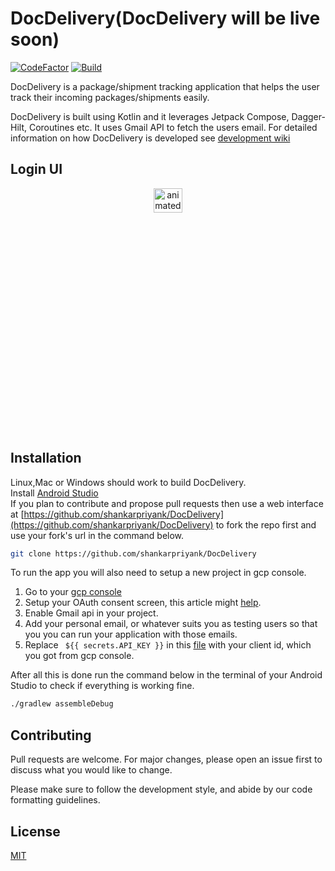 # DocDelivery(DocDelivery will be live soon)
[![CodeFactor](https://www.codefactor.io/repository/github/shankarpriyank/docdelivery/badge)](https://www.codefactor.io/repository/github/shankarpriyank/docdelivery)
[![Build](https://github.com/shankarpriyank/Dr.Delivery/actions/workflows/build.yml/badge.svg)](https://github.com/shankarpriyank/Dr.Delivery/actions/workflows/build.yml)  

DocDelivery is a package/shipment tracking application that helps the user track their incoming packages/shipments easily.

DocDelivery is built using Kotlin and it leverages Jetpack Compose, Dagger-Hilt, Coroutines etc. It uses Gmail API to fetch the users email.
For detailed information on how DocDelivery is developed see [development wiki](https://github.com/shankarpriyank/DocDelivery/wiki/Development-Wiki)

## Login UI
<p align="center"> 
  <img src="https://user-images.githubusercontent.com/100941430/205707074-e4396320-8470-41ff-aaa2-b26ed1f5c1d3.gif" alt="animated " height="10%" width="30%"  />
</p> 

<!--  <p align="center"> 
  <img src="https://user-images.githubusercontent.com/100941430/205707074-e4396320-8470-41ff-aaa2-b26ed1f5c1d3.gif" alt="animated " height=400>
</p> -->



## Installation

Linux,Mac or Windows should work to build DocDelivery.\
Install [Android Studio](https://developer.android.com/studio)\
If you plan to contribute and propose pull requests then use a web interface at [https://github.com/shankarpriyank/DocDelivery](https://github.com/shankarpriyank/DocDelivery) to fork the repo first and use your fork's url in the command below.

```bash
git clone https://github.com/shankarpriyank/DocDelivery
```
To run the app you will also need to setup a new project in gcp console.
1. Go to your [gcp console](https://www.google.com/url?sa=t&rct=j&q=&esrc=s&source=web&cd=&cad=rja&uact=8&ved=2ahUKEwjV7sz2xsv7AhX9TGwGHSrECTAQFnoECA0QAQ&url=https%3A%2F%2Fconsole.cloud.google.com%2F&usg=AOvVaw1GxwHR1WZnDu0xsR-djCrv)
2. Setup your OAuth consent screen, this article might [help](https://medium.com/@hamza.azee91/google-sign-in-into-your-android-app-step-by-step-57550e6e9398).
3. Enable Gmail api in your project.
4. Add your personal email, or whatever suits you as testing users so that you you can run your application with those emails.
4. Replace ``` ${{ secrets.API_KEY }}```  in this [file](https://github.com/shankarpriyank/DocDelivery/blob/master/app/src/main/res/values/strings.xml#L6) with your client id, which you got from gcp console.

After all this is done run the command below in the terminal of your Android Studio to check if everything is working fine.
```bash
./gradlew assembleDebug
```





## Contributing

Pull requests are welcome. For major changes, please open an issue first
to discuss what you would like to change.

Please make sure to follow the development style, and abide by our code formatting guidelines.

## License

[MIT](https://choosealicense.com/licenses/mit/)

